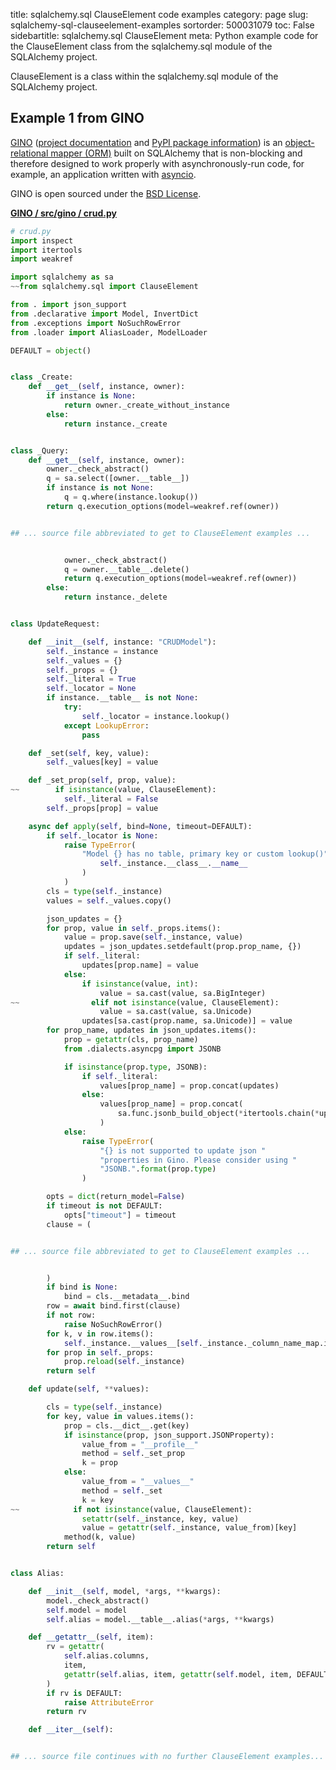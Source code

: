 title: sqlalchemy.sql ClauseElement code examples
category: page
slug: sqlalchemy-sql-clauseelement-examples
sortorder: 500031079
toc: False
sidebartitle: sqlalchemy.sql ClauseElement
meta: Python example code for the ClauseElement class from the sqlalchemy.sql module of the SQLAlchemy project.


ClauseElement is a class within the sqlalchemy.sql module of the SQLAlchemy project.


## Example 1 from GINO
[GINO](https://github.com/fantix/gino)
([project documentation](https://python-gino.readthedocs.io/en/latest/)
and
[PyPI package information](https://pypi.org/project/gino/))
is an [object-relational mapper (ORM)](/object-relational-mappers-orms.html)
built on SQLAlchemy that is non-blocking and therefore designed to work properly
with asynchronously-run code, for example, an application written with
[asyncio](https://docs.python.org/3/library/asyncio.html).

GINO is open sourced under the [BSD License](https://github.com/python-gino/gino/blob/master/LICENSE).

[**GINO / src/gino / crud.py**](https://github.com/python-gino/gino/blob/master/src/gino/./crud.py)

```python
# crud.py
import inspect
import itertools
import weakref

import sqlalchemy as sa
~~from sqlalchemy.sql import ClauseElement

from . import json_support
from .declarative import Model, InvertDict
from .exceptions import NoSuchRowError
from .loader import AliasLoader, ModelLoader

DEFAULT = object()


class _Create:
    def __get__(self, instance, owner):
        if instance is None:
            return owner._create_without_instance
        else:
            return instance._create


class _Query:
    def __get__(self, instance, owner):
        owner._check_abstract()
        q = sa.select([owner.__table__])
        if instance is not None:
            q = q.where(instance.lookup())
        return q.execution_options(model=weakref.ref(owner))


## ... source file abbreviated to get to ClauseElement examples ...


            owner._check_abstract()
            q = owner.__table__.delete()
            return q.execution_options(model=weakref.ref(owner))
        else:
            return instance._delete


class UpdateRequest:

    def __init__(self, instance: "CRUDModel"):
        self._instance = instance
        self._values = {}
        self._props = {}
        self._literal = True
        self._locator = None
        if instance.__table__ is not None:
            try:
                self._locator = instance.lookup()
            except LookupError:
                pass

    def _set(self, key, value):
        self._values[key] = value

    def _set_prop(self, prop, value):
~~        if isinstance(value, ClauseElement):
            self._literal = False
        self._props[prop] = value

    async def apply(self, bind=None, timeout=DEFAULT):
        if self._locator is None:
            raise TypeError(
                "Model {} has no table, primary key or custom lookup()".format(
                    self._instance.__class__.__name__
                )
            )
        cls = type(self._instance)
        values = self._values.copy()

        json_updates = {}
        for prop, value in self._props.items():
            value = prop.save(self._instance, value)
            updates = json_updates.setdefault(prop.prop_name, {})
            if self._literal:
                updates[prop.name] = value
            else:
                if isinstance(value, int):
                    value = sa.cast(value, sa.BigInteger)
~~                elif not isinstance(value, ClauseElement):
                    value = sa.cast(value, sa.Unicode)
                updates[sa.cast(prop.name, sa.Unicode)] = value
        for prop_name, updates in json_updates.items():
            prop = getattr(cls, prop_name)
            from .dialects.asyncpg import JSONB

            if isinstance(prop.type, JSONB):
                if self._literal:
                    values[prop_name] = prop.concat(updates)
                else:
                    values[prop_name] = prop.concat(
                        sa.func.jsonb_build_object(*itertools.chain(*updates.items()))
                    )
            else:
                raise TypeError(
                    "{} is not supported to update json "
                    "properties in Gino. Please consider using "
                    "JSONB.".format(prop.type)
                )

        opts = dict(return_model=False)
        if timeout is not DEFAULT:
            opts["timeout"] = timeout
        clause = (


## ... source file abbreviated to get to ClauseElement examples ...


        )
        if bind is None:
            bind = cls.__metadata__.bind
        row = await bind.first(clause)
        if not row:
            raise NoSuchRowError()
        for k, v in row.items():
            self._instance.__values__[self._instance._column_name_map.invert_get(k)] = v
        for prop in self._props:
            prop.reload(self._instance)
        return self

    def update(self, **values):

        cls = type(self._instance)
        for key, value in values.items():
            prop = cls.__dict__.get(key)
            if isinstance(prop, json_support.JSONProperty):
                value_from = "__profile__"
                method = self._set_prop
                k = prop
            else:
                value_from = "__values__"
                method = self._set
                k = key
~~            if not isinstance(value, ClauseElement):
                setattr(self._instance, key, value)
                value = getattr(self._instance, value_from)[key]
            method(k, value)
        return self


class Alias:

    def __init__(self, model, *args, **kwargs):
        model._check_abstract()
        self.model = model
        self.alias = model.__table__.alias(*args, **kwargs)

    def __getattr__(self, item):
        rv = getattr(
            self.alias.columns,
            item,
            getattr(self.alias, item, getattr(self.model, item, DEFAULT)),
        )
        if rv is DEFAULT:
            raise AttributeError
        return rv

    def __iter__(self):


## ... source file continues with no further ClauseElement examples...

```

